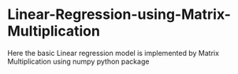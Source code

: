 # Linear-Regression-using-Matrix-Multiplication
Here the basic Linear regression model is implemented by Matrix Multiplication using numpy python package
